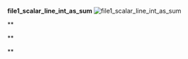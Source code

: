 **file1_scalar_line_int_as_sum**
![file1_scalar_line_int_as_sum](https://github.com/panditsomnath10016git/FSF-mathematics-python-code-archive/blob/master/FSF-2020/calculus-of-several-variables/integrals-of-multivariable-functions/line-integrals/file1_scalar_line_int_as_sum.gif)

**
![]()

**
![]()

**
![]()
